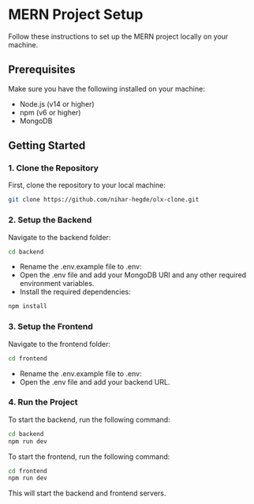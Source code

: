 # MERN Project Setup

Follow these instructions to set up the MERN project locally on your machine.

## Prerequisites

Make sure you have the following installed on your machine:

- Node.js (v14 or higher)
- npm (v6 or higher)
- MongoDB

## Getting Started

### 1. Clone the Repository

First, clone the repository to your local machine:

```bash
git clone https://github.com/nihar-hegde/olx-clone.git
```

### 2. Setup the Backend

Navigate to the backend folder:

```bash
cd backend
```

- Rename the .env.example file to .env:
- Open the .env file and add your MongoDB URI and any other required environment variables.
- Install the required dependencies:

```bash
npm install
```

### 3. Setup the Frontend

Navigate to the frontend folder:

```bash
cd frontend
```

- Rename the .env.example file to .env:
- Open the .env file and add your backend URL.

### 4. Run the Project

To start the backend, run the following command:

```bash
cd backend
npm run dev
```

To start the frontend, run the following command:

```bash
cd frontend
npm run dev
```

This will start the backend and frontend servers.

